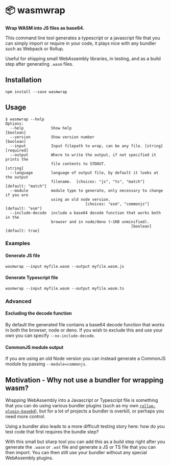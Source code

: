 # 📦 wasmwrap
**Wrap WASM into JS files as base64.**

This command line tool generates a typescript or a javascript file that you can simply import or require in your code, it plays nice with any bundler such as Webpack or Rollup.

Useful for shipping small WebAssembly libraries, in testing, and as a build step after generating `.wasm` files.

## Installation
```
npm install --save wasmwrap
```

## Usage
```
$ wasmwrap --help
Options:
  --help            Show help                                          [boolean]
  --version         Show version number                                [boolean]
  --input           Input filepath to wrap, can be any file. [string] [required]
  --output          Where to write the output, if not specified it prints the
                    file contents to STDOUT.                            [string]
  --language        language of output file, by default it looks at the output
                    filename.  [choices: "js", "ts", "match"] [default: "match"]
  --module          module type to generate, only necessary to change if you are
                    using an old node version.
                                   [choices: "esm", "commonjs"] [default: "esm"]
  --include-decode  include a base64 decode function that works both in the
                    browser and in node/deno (~1KB unminified).
                                                       [boolean] [default: true]
```

### Examples

#### Generate JS file
```
wasmwrap --input myfile.wasm --output myfile.wasm.js 
```

#### Generate Typescript file
```
wasmwrap --input myfile.wasm --output myfile.wasm.ts
```

### Advanced

#### Excluding the decode function
By default the generated file contains a base64 decode function that works in both the browser, node or deno. If you wish to exclude this and use your own you can specify `--no-include-decode`.

#### CommonJS module output
If you are using an old Node version you can instead generate a CommonJS module by passing `--module=commonjs`.

## Motivation - Why not use a bundler for wrapping wasm?
Wrapping WebAssembly into a Javascript or Typescript file is something that you can do using various bundler plugins (such as my own [`rollup-plugin-base64`](https://github.com/gzuidhof/rollup-plugin-base64)), but for a lot of projects a bundler is overkill, or perhaps you need more control.

Using a bundler also leads to a more difficult testing story here: how do you test code that first requires the bundle step?

With this small but sharp tool you can add this as a build step right after you generate the `.wasm` or `.wat` file and generate a JS or TS file that you can then import. You can then still use your bundler without any special WebAssembly plugins.
